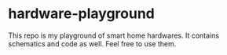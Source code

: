 # hardware-playground
This repo is my playground of smart home hardwares. It contains schematics and code as well. Feel free to use them.
